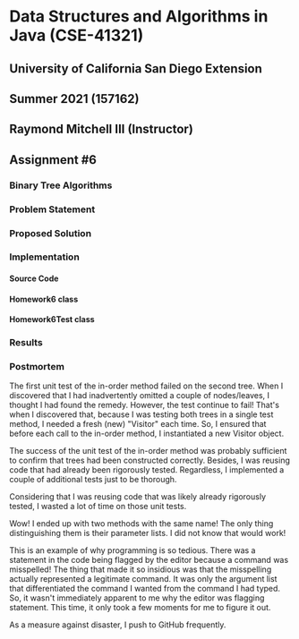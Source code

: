 # Data Structures and Algorithms in Java (CSE-41321)
## University of California San Diego Extension
## Summer 2021 (157162)
## Raymond Mitchell III (Instructor)
## Assignment #6
### Binary Tree Algorithms
### Problem Statement
### Proposed Solution
### Implementation
#### Source Code
#### Homework6 class
#### Homework6Test class
### Results
### Postmortem
The first unit test of the in-order method failed on the second tree. When I discovered that I had inadvertently omitted
a couple of nodes/leaves, I thought I had found the remedy. However, the test continue to fail! That's when I discovered
that, because I was testing both trees in a single test method, I needed a fresh (new) "Visitor" each time. So, I 
ensured that before each call to the in-order method, I instantiated a new Visitor object.

The success of the unit test of the in-order method was probably sufficient to confirm that trees had been constructed
correctly. Besides, I was reusing code that had already been rigorously tested. Regardless, I implemented a couple of
additional tests just to be thorough.

Considering that I was reusing code that was likely already rigorously tested, I wasted a lot of time on those unit 
tests.

Wow! I ended up with two methods with the same name! The only thing distinguishing them is their parameter lists.
I did not know that would work!

This is an example of why programming is so tedious. There was a statement in the code being flagged by the editor
because a command was misspelled! The thing that made it so insidious was that the misspelling actually represented a
legitimate command. It was only the argument list that differentiated the command I wanted from the command I had typed.
So, it wasn't immediately apparent to me why the editor was flagging statement. This time, it only took a few moments
for me to figure it out.

As a measure against disaster, I push to GitHub frequently.